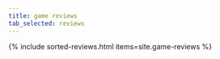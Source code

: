 ```yaml
---
title: game reviews
tab_selected: reviews
---
```

{% include sorted-reviews.html items=site.game-reviews %}
